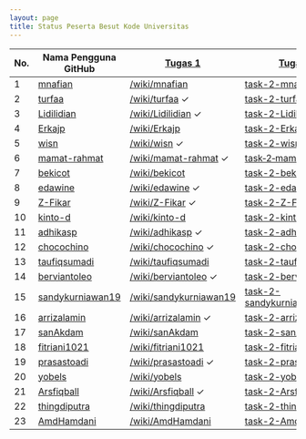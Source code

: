 ```yaml
---
layout: page
title: Status Peserta Besut Kode Universitas
---
```


| No. | Nama Pengguna GitHub                                    | [Tugas 1](https://github.com/BesutKode/uni-task-1) | [Tugas 2](https://github.com/BesutKode/uni-task-2) | Tugas 3
| --- | ------------------------------------------------------- | ------- | ------- | -------
| 1   | [mnafian](https://github.com/mnafian)                   | [/wiki/mnafian](https://github.com/BesutKode/uni-task-1/wiki/mnafian) | [task-2-mnafian](https://besutkode.github.io/uni-task-2-mnafian/)        |
| 2   | [turfaa](https://github.com/turfaa)                     | [/wiki/turfaa](https://github.com/BesutKode/uni-task-1/wiki/turfaa) ✓ | [task-2-turfaa](https://besutkode.github.io/uni-task-2-turfaa/)        |
| 3   | [Lidilidian](https://github.com/Lidilidian)             | [/wiki/Lidilidian](https://github.com/BesutKode/uni-task-1/wiki/Lidilidian) ✓ | [task-2-Lidilidian](https://besutkode.github.io/uni-task-2-Lidilidian/) ✓      |
| 4   | [Erkajp](https://github.com/Erkajp)                     | [/wiki/Erkajp](https://github.com/BesutKode/uni-task-1/wiki/Erkajp) | [task-2-Erkajp](https://besutkode.github.io/uni-task-2-Erkajp/)        |
| 5   | [wisn](https://github.com/wisn)                         | [/wiki/wisn](https://github.com/BesutKode/uni-task-1/wiki/wisn) ✓ | [task-2-wisn](https://besutkode.github.io/uni-task-2-wisn/)        |
| 6   | [mamat-rahmat](https://github.com/mamat-rahmat)         | [/wiki/mamat-rahmat](https://github.com/BesutKode/uni-task-1/wiki/mamat-rahmat) ✓ | [task&#8209;2&#8209;mamat&#8209;rahmat](https://besutkode.github.io/uni-task-2-mamat-rahmat/)&nbsp;✓       |
| 7   | [bekicot](https://github.com/bekicot)                   | [/wiki/bekicot](https://github.com/BesutKode/uni-task-1/wiki/bekicot) | [task-2-bekicot](https://besutkode.github.io/uni-task-2-bekicot/)        |
| 8   | [edawine](https://github.com/edawine)                   | [/wiki/edawine](https://github.com/BesutKode/uni-task-1/wiki/edawine) ✓ | [task-2-edawine](https://besutkode.github.io/uni-task-2-edawine/)        |
| 9   | [Z-Fikar](https://github.com/Z-Fikar)                   | [/wiki/Z-Fikar](https://github.com/BesutKode/uni-task-1/wiki/Z-Fikar) ✓ | [task-2-Z-Fikar](https://besutkode.github.io/uni-task-2-Z-Fikar/)        |
| 10  | [kinto-d](https://github.com/kinto-d)                   | [/wiki/kinto-d](https://github.com/BesutKode/uni-task-1/wiki/kinto-d) | [task-2-kinto-d](https://besutkode.github.io/uni-task-2-kinto-d/)        |
| 11  | [adhikasp](https://github.com/adhikasp)                 | [/wiki/adhikasp](https://github.com/BesutKode/uni-task-1/wiki/adhikasp) ✓ | [task-2-adhikasp](https://besutkode.github.io/uni-task-2-adhikasp/) ✓       |
| 12  | [chocochino](https://github.com/chocochino)             | [/wiki/chocochino](https://github.com/BesutKode/uni-task-1/wiki/chocochino) ✓ | [task-2-chocochino](https://besutkode.github.io/uni-task-2-chocochino/)        |
| 13  | [taufiqsumadi](https://github.com/taufiqsumadi)         | [/wiki/taufiqsumadi](https://github.com/BesutKode/uni-task-1/wiki/taufiqsumadi) | [task-2-taufiqsumadi](https://besutkode.github.io/uni-task-2-taufiqsumadi/)        |
| 14  | [berviantoleo](https://github.com/berviantoleo)         | [/wiki/berviantoleo](https://github.com/BesutKode/uni-task-1/wiki/berviantoleo) ✓ | [task-2-berviantoleo](https://besutkode.github.io/uni-task-2-berviantoleo/) ✓       |
| 15  | [sandykurniawan19](https://github.com/sandykurniawan19) | [/wiki/sandykurniawan19](https://github.com/BesutKode/uni-task-1/wiki/sandykurniawan19) | [task-2-sandykurniawan](https://besutkode.github.io/uni-task-2-sandykurniawan/)        |
| 16  | [arrizalamin](https://github.com/arrizalamin)           | [/wiki/arrizalamin](https://github.com/BesutKode/uni-task-1/wiki/arrizalamin) ✓ | [task-2-arrizalamin](https://besutkode.github.io/uni-task-2-arrizalamin/) ✓       |
| 17  | [sanAkdam](https://github.com/sanAkdam)                 | [/wiki/sanAkdam](https://github.com/BesutKode/uni-task-1/wiki/sanAkdam) | [task-2-sanAkdam](https://besutkode.github.io/uni-task-2-sanAkdam/)        |
| 18  | [fitriani1021](https://github.com/fitriani1021)         | [/wiki/fitriani1021](https://github.com/BesutKode/uni-task-1/wiki/fitriani1021) | [task-2-fitriani1021](https://besutkode.github.io/uni-task-2-fitriani1021/)        |
| 19  | [prasastoadi](https://github.com/prasastoadi)           | [/wiki/prasastoadi](https://github.com/BesutKode/uni-task-1/wiki/prasastoadi) ✓ | [task-2-prasastoadi](https://besutkode.github.io/uni-task-2-prasastoadi/) ✓       |
| 20  | [yobels](https://github.com/yobels)                     | [/wiki/yobels](https://github.com/BesutKode/uni-task-1/wiki/yobels) | [task-2-yobels](https://besutkode.github.io/uni-task-2-yobels/)         |
| 21  | [Arsfiqball](https://github.com/Arsfiqball)             | [/wiki/Arsfiqball](https://github.com/BesutKode/uni-task-1/wiki/Arsfiqball) ✓ | [task-2-Arsfiqball](https://besutkode.github.io/uni-task-2-Arsfiqball/) ✓       |
| 22  | [thingdiputra](https://github.com/thingdiputra)         | [/wiki/thingdiputra](https://github.com/BesutKode/uni-task-1/wiki/thingdiputra) | [task-2-thingdiputra](https://besutkode.github.io/uni-task-2-thingdiputra/)        |
| 23  | [AmdHamdani](https://github.com/amdhamdani)             | [/wiki/AmdHamdani](https://github.com/BesutKode/uni-task-1/wiki/AmdHamdani) | [task-2-AmdHamdani](https://besutkode.github.io/uni-task-2-AmdHamdani/)        |
